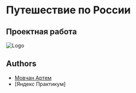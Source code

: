 
# Путешествие по России

## Проектная работа


![Logo](https://repository-images.githubusercontent.com/402028024/4f451f65-30ab-49b9-a62a-71a5527b66db)


## Authors

- [Мовчан Артем](rapid11ru@yandex.ru)
- [Яндекс Практикум]


